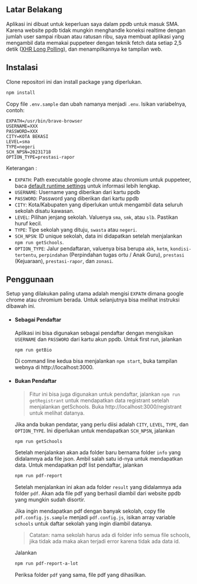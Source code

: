 ## Latar Belakang

Aplikasi ini dibuat untuk keperluan saya dalam ppdb untuk masuk SMA. Karena website ppdb tidak mungkin menghandle koneksi realtime dengan jumlah user sampai ribuan atau ratusan ribu, saya membuat aplikasi yang mengambil data memakai puppeteer dengan teknik fetch data setiap 2,5 detik ([XHR Long Polling](https://en.wikipedia.org/wiki/Push_technology#Long_polling)), dan menampilkannya ke tampilan web.

## Instalasi

Clone repositori ini dan install package yang diperlukan.

```sh
npm install
```

Copy file `.env.sample` dan ubah namanya menjadi `.env`. Isikan variabelnya, contoh:

```
EXPATH=/usr/bin/brave-browser
USERNAME=XXX
PASSWORD=XXX
CITY=KOTA BEKASI
LEVEL=sma
TYPE=negeri
SCH_NPSN=20231718
OPTION_TYPE=prestasi-rapor
```

Keterangan :

- `EXPATH`: Path executable google chrome atau chromium untuk puppeteer, baca [default runtime settings](https://github.com/puppeteer/puppeteer#default-runtime-settings) untuk informasi lebih lengkap.
- `USERNAME`: Username yang diberikan dari kartu ppdb
- `PASSWORD`: Password yang diberikan dari kartu ppdb
- `CITY`: Kota/Kabupaten yang diperlukan untuk mengambil data seluruh sekolah disatu kawasan.
- `LEVEL`: Pilihan jenjang sekolah. Valuenya `sma`, `smk`, atau `slb`. Pastikan huruf kecil.
- `TYPE`: Tipe sekolah yang dituju, `swasta` atau `negeri`.
- `SCH_NPSN`: ID unique sekolah, data ini didapatkan setelah menjalankan `npm run getSchools`.
- `OPTION_TYPE`: Jalur pendaftaran, valuenya bisa berupa `abk`, `ketm`, `kondisi-tertentu`, `perpindahan` (Perpindahan tugas ortu / Anak Guru), `prestasi` (Kejuaraan), `prestasi-rapor`, dan `zonasi`.

## Penggunaan

Setup yang dilakukan paling utama adalah mengisi `EXPATH` dimana google chrome atau chromium berada. Untuk selanjutnya bisa melihat instruksi dibawah ini.

- #### Sebagai Pendaftar

  Aplikasi ini bisa digunakan sebagai pendaftar dengan mengisikan `USERNAME` dan `PASSWORD` dari kartu akun ppdb. Untuk first run, jalankan

  ```sh
  npm run getBio
  ```

  Di command line kedua bisa menjalankan `npm start`, buka tampilan webnya di http://localhost:3000.

- #### Bukan Pendaftar

  > Fitur ini bisa juga digunakan untuk pendaftar, jalankan `npm run getRegistrant` untuk mendapatkan data registrant setelah menjalankan getSchools. Buka http://localhost:3000/registrant untuk melihat datanya.

  Jika anda bukan pendatar, yang perlu diisi adalah `CITY`, `LEVEL`, `TYPE`, dan `OPTION_TYPE`. Ini diperlukan untuk mendapatkan `SCH_NPSN`, jalankan

  ```sh
  npm run getSchools
  ```

  Setelah menjalankan akan ada folder baru bernama folder `info` yang didalamnya ada file json. Ambil salah satu id-nya untuk mendapatkan data. Untuk mendapatkan pdf list pendaftar, jalankan

  ```sh
  npm run pdf-report
  ```

  Setelah menjalankan ini akan ada folder `result` yang didalamnya ada folder `pdf`. Akan ada file pdf yang berhasil diambil dari website ppdb yang mungkin sudah disortir.

  Jika ingin mendapatkan pdf dengan banyak sekolah, copy file `pdf.config.js.sample` menjadi `pdf.config.js`, isikan array variable `schools` untuk daftar sekolah yang ingin diambil datanya.

  > Catatan: nama sekolah harus ada di folder info semua file schools, jika tidak ada maka akan terjadi error karena tidak ada data id.

  Jalankan

  ```sh
  npm run pdf-report-a-lot
  ```

  Periksa folder `pdf` yang sama, file pdf yang dihasilkan.
